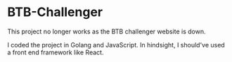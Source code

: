 # BTB-Challenger
This project no longer works as the BTB challenger website is down.

I coded the project in Golang and JavaScript. In hindsight, I should've used a front end framework like React.
